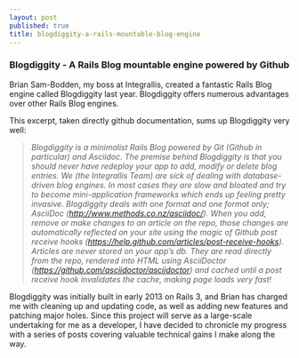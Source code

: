 ```yaml
---
layout: post
published: true 
title: blogdiggity-a-rails-mountable-blog-engine
---
```


### Blogdiggity - A Rails Blog mountable engine powered by Github

Brian Sam-Bodden, my boss at Integrallis, created a fantastic Rails Blog engine called Blogdiggity last year. Blogdiggity offers numerous advantages over other Rails Blog engines.
 
This excerpt, taken directly github documentation, sums up Blogdiggity very well:

> *Blogdiggity is a minimalist Rails Blog powered by Git (Github in particular) and Asciidoc. The premise behind Blogdiggity is that you should never have redeploy your app to add, modify or delete blog entries. We (the Integrallis Team) are sick of dealing with database-driven blog engines. In most cases they are slow and bloated and try to become mini-application frameworks which ends up feeling pretty invasive. Blogdiggity deals with one format and one format only; AsciiDoc (http://www.methods.co.nz/asciidoc/). When you add, remove or make changes to an article on the repo, those changes are automatically reflected on your site using the magic of Github post receive hooks (https://help.github.com/articles/post-receive-hooks). Articles are never stored on your app’s db. They are read directly from the repo, rendered into HTML using AsciiDoctor (https://github.com/asciidoctor/asciidoctor) and cached until a post receive hook invalidates the cache, making page loads very fast!*

Blogdiggity was initially built in early 2013 on Rails 3, and Brian has charged me with cleaning up and updating code, as well as adding new features and patching major holes. Since this project will serve as a large-scale undertaking for me as a developer, I have decided to chronicle my progress with a series of posts covering valuable technical gains I make along the way. 
